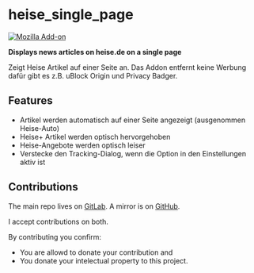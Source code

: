 # heise_single_page

[![Mozilla Add-on](https://img.shields.io/amo/v/heise-single-page)](https://addons.mozilla.org/firefox/addon/heise-single-page/)

**Displays news articles on heise.de on a single page**

Zeigt Heise Artikel auf einer Seite an.
Das Addon entfernt keine Werbung dafür gibt es z.B. uBlock Origin und Privacy Badger.

## Features

* Artikel werden automatisch auf einer Seite angezeigt (ausgenommen Heise-Auto)
* Heise+ Artikel werden optisch hervorgehoben
* Heise-Angebote werden optisch leiser
* Verstecke den Tracking-Dialog, wenn die Option in den Einstellungen aktiv ist

## Contributions

The main repo lives on [GitLab](https://gitlab.com/dns2utf8/heise_single_page).
A mirror is on [GitHub](https://github.com/dns2utf8/heise_single_page).

I accept contributions on both.

By contributing you confirm:

* You are allowd to donate your contribution and
* You donate your intelectual property to this project.
